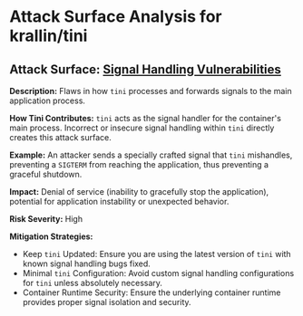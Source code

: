 # Attack Surface Analysis for krallin/tini

## Attack Surface: [Signal Handling Vulnerabilities](./attack_surfaces/signal_handling_vulnerabilities.md)

**Description:**  Flaws in how `tini` processes and forwards signals to the main application process.

**How Tini Contributes:** `tini` acts as the signal handler for the container's main process. Incorrect or insecure signal handling within `tini` directly creates this attack surface.

**Example:** An attacker sends a specially crafted signal that `tini` mishandles, preventing a `SIGTERM` from reaching the application, thus preventing a graceful shutdown.

**Impact:** Denial of service (inability to gracefully stop the application), potential for application instability or unexpected behavior.

**Risk Severity:** High

**Mitigation Strategies:**
* Keep `tini` Updated: Ensure you are using the latest version of `tini` with known signal handling bugs fixed.
* Minimal `tini` Configuration: Avoid custom signal handling configurations for `tini` unless absolutely necessary.
* Container Runtime Security: Ensure the underlying container runtime provides proper signal isolation and security.

